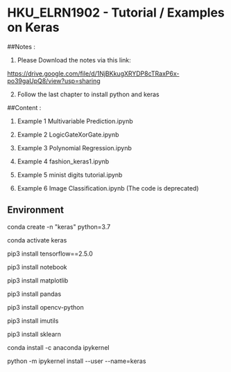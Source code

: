 # HKU_ELRN1902 - Tutorial / Examples on Keras 

##Notes : 

1. Please Download the notes via this link:

https://drive.google.com/file/d/1NjBKkugXRYDP8cTRaxP6x-po39gaUpQ8/view?usp=sharing

2. Follow the last chapter to install python and keras 

##Content : 

1. Example 1 Multivariable Prediction.ipynb

2. Example 2 LogicGateXorGate.ipynb

3. Example 3 Polynomial Regression.ipynb	

4. Example 4 fashion_keras1.ipynb	

5. Example 5 minist digits tutorial.ipynb

6. Example 6 Image Classification.ipynb	(The code is deprecated)

## Environment

conda create -n "keras" python=3.7 

conda activate keras

pip3 install tensorflow==2.5.0 

pip3 install notebook 

pip3 install matplotlib 

pip3 install pandas 

pip3 install opencv-python

pip3 install imutils

pip3 install sklearn

conda install -c anaconda ipykernel 

python -m ipykernel install --user --name=keras 




